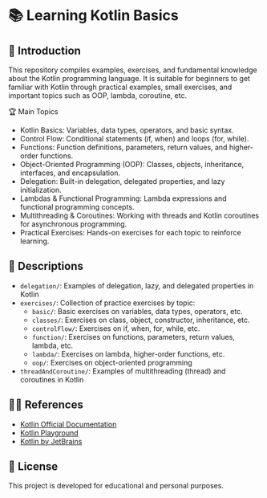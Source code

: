 # 📚 Learning Kotlin Basics

## 📃 Introduction

This repository compiles examples, exercises, and fundamental knowledge about the Kotlin programming language. It is suitable for beginners to get familiar with Kotlin through practical examples, small exercises, and important topics such as OOP, lambda, coroutine, etc.

🏆 Main Topics
- Kotlin Basics: Variables, data types, operators, and basic syntax.
- Control Flow: Conditional statements (if, when) and loops (for, while).
- Functions: Function definitions, parameters, return values, and higher-order functions.
- Object-Oriented Programming (OOP): Classes, objects, inheritance, interfaces, and encapsulation.
- Delegation: Built-in delegation, delegated properties, and lazy initialization.
- Lambdas & Functional Programming: Lambda expressions and functional programming concepts.
- Multithreading & Coroutines: Working with threads and Kotlin coroutines for asynchronous programming.
- Practical Exercises: Hands-on exercises for each topic to reinforce learning.

## 📝 Descriptions

- `delegation/`: Examples of delegation, lazy, and delegated properties in Kotlin
- `exercises/`: Collection of practice exercises by topic:
  - `basic/`: Basic exercises on variables, data types, operators, etc.
  - `classes/`: Exercises on class, object, constructor, inheritance, etc.
  - `controlFlow/`: Exercises on if, when, for, while, etc.
  - `function/`: Exercises on functions, parameters, return values, lambda, etc.
  - `lambda/`: Exercises on lambda, higher-order functions, etc.
  - `oop/`: Exercises on object-oriented programming
- `threadAndCoroutine/`: Examples of multithreading (thread) and coroutines in Kotlin

## 🧑‍🏫 References

- [Kotlin Official Documentation](https://kotlinlang.org/docs/home.html)
- [Kotlin Playground](https://play.kotlinlang.org/)
- [Kotlin by JetBrains](https://kotlinlang.org/)

## 📝 License

This project is developed for educational and personal purposes.
